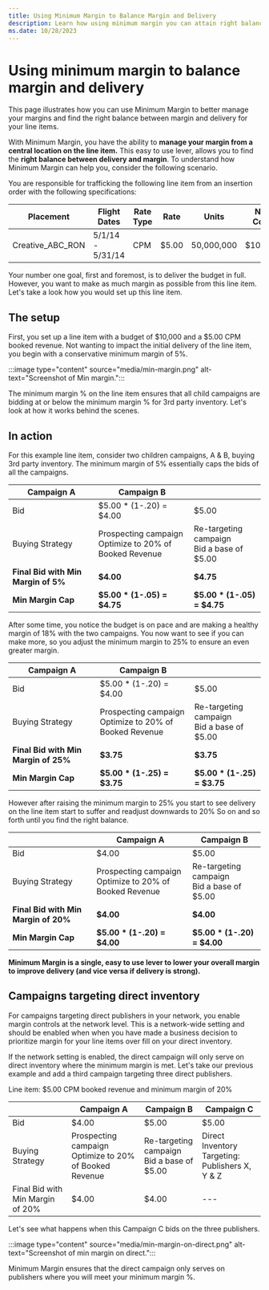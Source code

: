 ```yaml
---
title: Using Minimum Margin to Balance Margin and Delivery
description: Learn how using minimum margin you can attain right balance between delivery and margin.
ms.date: 10/28/2023
---
```



# Using minimum margin to balance margin and delivery

This page illustrates how you can use Minimum Margin to better manage
your margins and find the right balance between margin and delivery for
your line items.

With Minimum Margin, you have the ability to **manage your margin from a
central location on the line item.** This easy to use lever, allows you
to find the **right balance between delivery and margin**. To understand
how Minimum Margin can help you, consider the following scenario.

You are responsible for trafficking the following line item from an
insertion order with the following specifications:

| Placement | Flight Dates | Rate Type | Rate | Units | Net Cost |
|---|---|---|---|---|---|
| Creative_ABC_RON | 5/1/14 - 5/31/14 | CPM | $5.00 | 50,000,000 | $10,000 |

Your number one goal, first and foremost, is to deliver the budget in
full. However, you want to make as much margin as possible from this
line item. Let's take a look how you would set up this line item.

## The setup

First, you set up a line item with a budget of $10,000 and a $5.00 CPM
booked revenue. Not wanting to impact the initial delivery of the line
item, you begin with a conservative minimum margin of 5%.

:::image type="content" source="media/min-margin.png" alt-text="Screenshot of Min margin.":::

The minimum margin % on the line item ensures that all child campaigns
are bidding at or below the minimum margin % for 3rd party inventory.
Let's look at how it works behind the scenes.

## In action

For this example line item, consider two children campaigns, A & B,
buying 3rd party inventory. The minimum margin of 5% essentially caps
the bids of all the campaigns.

| Campaign A | Campaign B |  |
|---|---|---|
| Bid | $5.00 * (1-.20) = $4.00 | $5.00 |
| Buying Strategy | Prospecting campaign <br>Optimize to 20% of Booked Revenue | Re-targeting campaign <br>Bid a base of $5.00 |
| **Final Bid with Min Margin of 5%** | **$4.00** | **$4.75** |
| **Min Margin Cap** | **$5.00 * (1-.05) = $4.75** | **$5.00 * (1-.05) = $4.75** |

After some time, you notice the budget is on pace and are making a
healthy margin of 18% with the two campaigns. You now want to see if you
can make more, so you adjust the minimum margin to 25% to ensure an even
greater margin.

| Campaign A | Campaign B |  |
|---|---|---|
| Bid | $5.00 * (1-.20) = $4.00 | $5.00 |
| Buying Strategy | Prospecting campaign <br>Optimize to 20% of Booked Revenue | Re-targeting campaign <br>Bid a base of $5.00 |
| **Final Bid with Min Margin of 25%** | **$3.75** | **$3.75** |
| **Min Margin Cap** | **$5.00 * (1-.25) = $3.75** | **$5.00 * (1-.25) = $3.75** |

However after raising the minimum margin to 25% you start to see
delivery on the line item start to suffer and readjust downwards to 20%
So on and so forth until you find the right balance.

|  | Campaign A |Campaign B   |
|---|---|---|
| Bid | $4.00 | $5.00 |
| Buying Strategy | Prospecting campaign <br>Optimize to 20% of Booked Revenue | Re-targeting campaign <br>Bid a base of $5.00 |
| **Final Bid with Min Margin of 20%** | **$4.00** | **$4.00** |
| **Min Margin Cap** | **$5.00 * (1-.20) = $4.00** | **$5.00 * (1-.20) = $4.00** |

**Minimum Margin is a single, easy to use lever to lower your overall
margin to improve delivery (and vice versa if delivery is strong).**

## Campaigns targeting direct inventory

For campaigns targeting direct publishers in your network, you enable
margin controls at the network level. This is a network-wide setting and
should be enabled when when you have made a business decision to
prioritize margin for your line items over fill on your direct
inventory.

If the network setting is enabled, the direct campaign will only serve
on direct inventory where the minimum margin is met. Let's take our
previous example and add a third campaign targeting three direct
publishers.

Line item: $5.00 CPM booked revenue and minimum margin of 20%

|  | Campaign A | Campaign B | Campaign C |
|---|---|---|---|
| Bid | $4.00 | $5.00 | $5.00 |
| Buying Strategy | Prospecting campaign <br>Optimize to 20% of Booked Revenue | Re-targeting campaign <br>Bid a base of $5.00 | Direct Inventory<br>Targeting: Publishers X, Y & Z |
| Final Bid with Min Margin of 20% | $4.00 | $4.00 | --- |

Let's see what happens when this Campaign C bids on the three
publishers.

:::image type="content" source="media/min-margin-on-direct.png" alt-text="Screenshot of min margin on direct.":::

Minimum Margin ensures that the direct campaign only serves on
publishers where you will meet your minimum margin %.
